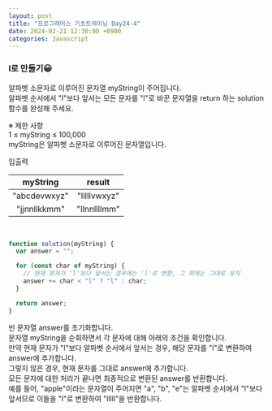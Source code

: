 ```yaml
---
layout: post
title: "프로그래머스 기초트레이닝 Day24-4"
date: 2024-02-21 12:30:00 +0900
categories: Javascript
---
```


### l로 만들기😀

알파벳 소문자로 이루어진 문자열 myString이 주어집니다.<br>
알파벳 순서에서 "l"보다 앞서는 모든 문자를 "l"로 바꾼 문자열을 return 하는 solution 함수를 완성해 주세요.<br>

※ 제한 사항<br>
1 ≤ myString ≤ 100,000<br>
myString은 알파벳 소문자로 이루어진 문자열입니다.<br>

입출력 <br>

|   myString   |    result    |
| :----------: | :----------: |
| "abcdevwxyz" | "lllllvwxyz" |
| "jjnnllkkmm" | "llnnllllmm" |

<br>

```javascript
function solution(myString) {
  var answer = "";

  for (const char of myString) {
    // 현재 문자가 'l'보다 앞서는 경우에는 'l'로 변환, 그 외에는 그대로 유지
    answer += char < "l" ? "l" : char;
  }

  return answer;
}
```

빈 문자열 answer를 초기화합니다.<br>
문자열 myString을 순회하면서 각 문자에 대해 아래의 조건을 확인합니다.<br>
만약 현재 문자가 "l"보다 알파벳 순서에서 앞서는 경우, 해당 문자를 "l"로 변환하여 answer에 추가합니다.<br>
그렇지 않은 경우, 현재 문자를 그대로 answer에 추가합니다.<br>
모든 문자에 대한 처리가 끝나면 최종적으로 변환된 answer를 반환합니다.<br>
예를 들어, "apple"이라는 문자열이 주어지면 "a", "b", "e"는 알파벳 순서에서 "l"보다 앞서므로 이들을 "l"로 변환하여 "lllll"을 반환합니다.<br>
